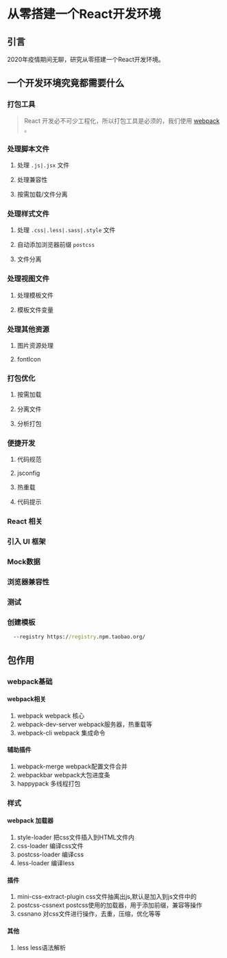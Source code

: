 # 从零搭建一个React开发环境

## 引言

2020年疫情期间无聊，研究从零搭建一个React开发环境。

## 一个开发环境究竟都需要什么

### 打包工具

>React 开发必不可少工程化，所以打包工具是必须的，我们使用 [webpack](https://webpack.docschina.org/) 。

### 处理脚本文件

  1. 处理 `.js|.jsx` 文件

  2. 处理兼容性

  3. 按需加载/文件分离
  
### 处理样式文件

  1. 处理 `.css|.less|.sass|.style` 文件

  2. 自动添加浏览器前缀 `postcss`

  3. 文件分离

### 处理视图文件

  1. 处理模板文件

  2. 模板文件变量

### 处理其他资源

  1. 图片资源处理
  
  2. fontIcon

### 打包优化

  1. 按需加载

  2. 分离文件

  3. 分析打包

### 便捷开发

  1. 代码规范

  2. jsconfig

  3. 热重载

  4. 代码提示

### React 相关

### 引入 UI 框架

### Mock数据

### 浏览器兼容性

### 测试

### 创建模板

```cmd
  --registry https://registry.npm.taobao.org/
```

## 包作用

### webpack基础

#### webpack相关

1. webpack
webpack 核心
2. webpack-dev-server
webpack服务器，热重载等
3. webpack-cli
webpack 集成命令

#### 辅助插件

1. webpack-merge
webpack配置文件合并
2. webpackbar
webpack大包进度条
3. happypack
多线程打包

### 样式

#### webpack 加载器

1. style-loader
把css文件插入到HTML文件内
2. css-loader
编译css文件
3. postcss-loader
编译css
4. less-loader
编译less

#### 插件

1. mini-css-extract-plugin
css文件抽离出js,默认是加入到js文件中的
2. postcss-cssnext
postcss使用的加载器，用于添加前缀，兼容等操作
3. cssnano
对css文件进行操作，去重，压缩，优化等等

#### 其他

1. less
less语法解析
